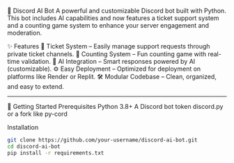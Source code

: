 🤖 Discord AI Bot
A powerful and customizable Discord bot built with Python. This bot includes AI capabilities and now features a ticket support system and a counting game system to enhance your server engagement and moderation.

✨ Features
🎫 Ticket System – Easily manage support requests through private ticket channels.
🔢 Counting System – Fun counting game with real-time validation.
🤖 AI Integration – Smart responses powered by AI (customizable).
⚙️ Easy Deployment – Optimized for deployment on platforms like Render or Replit.
🛠️ Modular Codebase – Clean, organized, and easy to extend.

---

🚀 Getting Started
Prerequisites
Python 3.8+
A Discord bot token
discord.py or a fork like py-cord

Installation
```bash
git clone https://github.com/your-username/discord-ai-bot.git
cd discord-ai-bot
pip install -r requirements.txt
